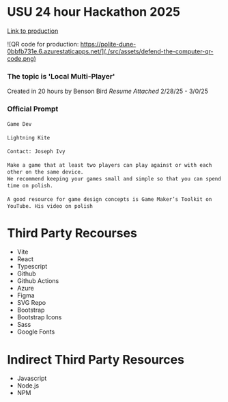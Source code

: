 # USU 24 hour Hackathon 2025

[Link to production](https://polite-dune-0bbfb731e.6.azurestaticapps.net/)

![QR code for production: https://polite-dune-0bbfb731e.6.azurestaticapps.net/](./src/assets/defend-the-computer-qr-code.png)

### The topic is 'Local Multi-Player'

Created in 20 hours by Benson Bird _Resume Attached_
2/28/25 - 3/0/25

### Official Prompt

```
Game Dev

Lightning Kite

Contact: Joseph Ivy

Make a game that at least two players can play against or with each other on the same device.
We recommend keeping your games small and simple so that you can spend time on polish.

A good resource for game design concepts is Game Maker’s Toolkit on YouTube. His video on polish
```

# Third Party Recourses

- Vite
- React
- Typescript
- Github
- Github Actions
- Azure
- Figma
- SVG Repo
- Bootstrap
- Bootstrap Icons
- Sass
- Google Fonts

# Indirect Third Party Resources

- Javascript
- Node.js
- NPM
